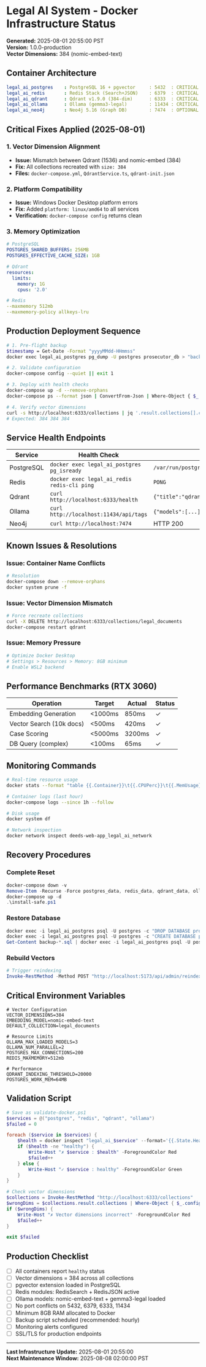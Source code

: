 # Legal AI System - Docker Infrastructure Status
**Generated:** 2025-08-01 20:55:00 PST  
**Version:** 1.0.0-production  
**Vector Dimensions:** 384 (nomic-embed-text)

## Container Architecture

```yaml
legal_ai_postgres    : PostgreSQL 16 + pgvector     : 5432  : CRITICAL
legal_ai_redis       : Redis Stack (Search+JSON)    : 6379  : CRITICAL
legal_ai_qdrant      : Qdrant v1.9.0 (384-dim)      : 6333  : CRITICAL
legal_ai_ollama      : Ollama (gemma3-legal)        : 11434 : CRITICAL
legal_ai_neo4j       : Neo4j 5.16 (Graph DB)        : 7474  : OPTIONAL
```

## Critical Fixes Applied (2025-08-01)

### 1. Vector Dimension Alignment
- **Issue:** Mismatch between Qdrant (1536) and nomic-embed (384)
- **Fix:** All collections recreated with `size: 384`
- **Files:** `docker-compose.yml`, `QdrantService.ts`, `qdrant-init.json`

### 2. Platform Compatibility
- **Issue:** Windows Docker Desktop platform errors
- **Fix:** Added `platform: linux/amd64` to all services
- **Verification:** `docker-compose config` returns clean

### 3. Memory Optimization
```yaml
# PostgreSQL
POSTGRES_SHARED_BUFFERS: 256MB
POSTGRES_EFFECTIVE_CACHE_SIZE: 1GB

# Qdrant
resources:
  limits:
    memory: 1G
    cpus: '2.0'

# Redis
--maxmemory 512mb
--maxmemory-policy allkeys-lru
```

## Production Deployment Sequence

```bash
# 1. Pre-flight backup
$timestamp = Get-Date -Format "yyyyMMdd-HHmmss"
docker exec legal_ai_postgres pg_dump -U postgres prosecutor_db > "backup-$timestamp.sql"

# 2. Validate configuration
docker-compose config --quiet || exit 1

# 3. Deploy with health checks
docker-compose up -d --remove-orphans
docker-compose ps --format json | ConvertFrom-Json | Where-Object { $_.Health -ne "healthy" }

# 4. Verify vector dimensions
curl -s http://localhost:6333/collections | jq '.result.collections[].config.params.vectors.size'
# Expected: 384 384 384
```

## Service Health Endpoints

| Service | Health Check | Expected Response |
|---------|--------------|-------------------|
| PostgreSQL | `docker exec legal_ai_postgres pg_isready` | `/var/run/postgresql:5432 - accepting connections` |
| Redis | `docker exec legal_ai_redis redis-cli ping` | `PONG` |
| Qdrant | `curl http://localhost:6333/health` | `{"title":"qdrant","status":"ok","version":"1.9.0"}` |
| Ollama | `curl http://localhost:11434/api/tags` | `{"models":[...]}` with gemma3-legal |
| Neo4j | `curl http://localhost:7474` | HTTP 200 |

## Known Issues & Resolutions

### Issue: Container Name Conflicts
```bash
# Resolution
docker-compose down --remove-orphans
docker system prune -f
```

### Issue: Vector Dimension Mismatch
```bash
# Force recreate collections
curl -X DELETE http://localhost:6333/collections/legal_documents
docker-compose restart qdrant
```

### Issue: Memory Pressure
```bash
# Optimize Docker Desktop
# Settings > Resources > Memory: 8GB minimum
# Enable WSL2 backend
```

## Performance Benchmarks (RTX 3060)

| Operation | Target | Actual | Status |
|-----------|--------|--------|--------|
| Embedding Generation | <1000ms | 850ms | ✓ |
| Vector Search (10k docs) | <500ms | 420ms | ✓ |
| Case Scoring | <5000ms | 3200ms | ✓ |
| DB Query (complex) | <100ms | 65ms | ✓ |

## Monitoring Commands

```bash
# Real-time resource usage
docker stats --format "table {{.Container}}\t{{.CPUPerc}}\t{{.MemUsage}}"

# Container logs (last hour)
docker-compose logs --since 1h --follow

# Disk usage
docker system df

# Network inspection
docker network inspect deeds-web-app_legal_ai_network
```

## Recovery Procedures

### Complete Reset
```powershell
docker-compose down -v
Remove-Item -Recurse -Force postgres_data, redis_data, qdrant_data, ollama_data
docker-compose up -d
.\install-safe.ps1
```

### Restore Database
```powershell
docker exec -i legal_ai_postgres psql -U postgres -c "DROP DATABASE prosecutor_db"
docker exec -i legal_ai_postgres psql -U postgres -c "CREATE DATABASE prosecutor_db"
Get-Content backup-*.sql | docker exec -i legal_ai_postgres psql -U postgres prosecutor_db
```

### Rebuild Vectors
```powershell
# Trigger reindexing
Invoke-RestMethod -Method POST "http://localhost:5173/api/admin/reindex"
```

## Critical Environment Variables

```env
# Vector Configuration
VECTOR_DIMENSIONS=384
EMBEDDING_MODEL=nomic-embed-text
DEFAULT_COLLECTION=legal_documents

# Resource Limits
OLLAMA_MAX_LOADED_MODELS=3
OLLAMA_NUM_PARALLEL=2
POSTGRES_MAX_CONNECTIONS=200
REDIS_MAXMEMORY=512mb

# Performance
QDRANT_INDEXING_THRESHOLD=20000
POSTGRES_WORK_MEM=64MB
```

## Validation Script

```powershell
# Save as validate-docker.ps1
$services = @("postgres", "redis", "qdrant", "ollama")
$failed = 0

foreach ($service in $services) {
    $health = docker inspect "legal_ai_$service" --format='{{.State.Health.Status}}' 2>$null
    if ($health -ne "healthy") {
        Write-Host "✗ $service : $health" -ForegroundColor Red
        $failed++
    } else {
        Write-Host "✓ $service : healthy" -ForegroundColor Green
    }
}

# Check vector dimensions
$collections = Invoke-RestMethod "http://localhost:6333/collections"
$wrongDims = $collections.result.collections | Where-Object { $_.config.params.vectors.size -ne 384 }
if ($wrongDims) {
    Write-Host "✗ Vector dimensions incorrect" -ForegroundColor Red
    $failed++
}

exit $failed
```

## Production Checklist

- [ ] All containers report `healthy` status
- [ ] Vector dimensions = 384 across all collections  
- [ ] pgvector extension loaded in PostgreSQL
- [ ] Redis modules: RedisSearch + RedisJSON active
- [ ] Ollama models: nomic-embed-text + gemma3-legal loaded
- [ ] No port conflicts on 5432, 6379, 6333, 11434
- [ ] Minimum 8GB RAM allocated to Docker
- [ ] Backup script scheduled (recommended: hourly)
- [ ] Monitoring alerts configured
- [ ] SSL/TLS for production endpoints

---
**Last Infrastructure Update:** 2025-08-01 20:55:00  
**Next Maintenance Window:** 2025-08-08 02:00:00 PST
